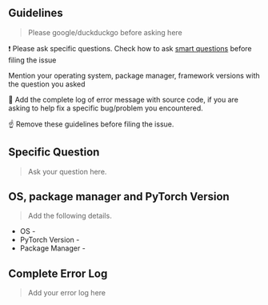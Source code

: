 ## Guidelines 

> Please google/duckduckgo before asking here

❗ Please ask specific questions. Check how to ask [smart questions](http://catb.org/~esr/faqs/smart-questions.html) before filing the issue

Mention your operating system, package manager, framework versions with the question you asked

🐛 Add the complete log of error message with source code, if you are asking to help fix a specific bug/problem you encountered. 

:point_up: Remove these guidelines before filing the issue.
## Specific Question

> Ask your question here.

## OS, package manager and PyTorch Version

> Add the following details.
* OS -
* PyTorch Version -
* Package Manager -

## Complete Error Log

> Add your error log here


